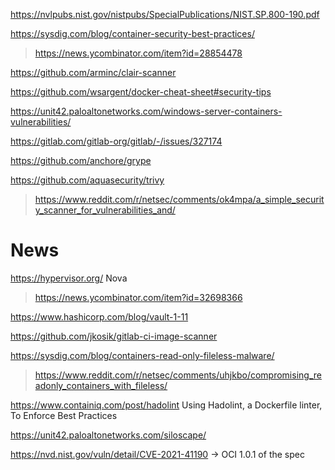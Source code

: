 https://nvlpubs.nist.gov/nistpubs/SpecialPublications/NIST.SP.800-190.pdf

https://sysdig.com/blog/container-security-best-practices/
> https://news.ycombinator.com/item?id=28854478

https://github.com/arminc/clair-scanner

https://github.com/wsargent/docker-cheat-sheet#security-tips

https://unit42.paloaltonetworks.com/windows-server-containers-vulnerabilities/

https://gitlab.com/gitlab-org/gitlab/-/issues/327174

https://github.com/anchore/grype

https://github.com/aquasecurity/trivy
> https://www.reddit.com/r/netsec/comments/ok4mpa/a_simple_security_scanner_for_vulnerabilities_and/

# News
https://hypervisor.org/ Nova
> https://news.ycombinator.com/item?id=32698366

https://www.hashicorp.com/blog/vault-1-11

https://github.com/jkosik/gitlab-ci-image-scanner

https://sysdig.com/blog/containers-read-only-fileless-malware/
> https://www.reddit.com/r/netsec/comments/uhjkbo/compromising_readonly_containers_with_fileless/

https://www.containiq.com/post/hadolint Using Hadolint, a Dockerfile linter, To Enforce Best Practices

https://unit42.paloaltonetworks.com/siloscape/

https://nvd.nist.gov/vuln/detail/CVE-2021-41190 -> OCI 1.0.1 of the spec

